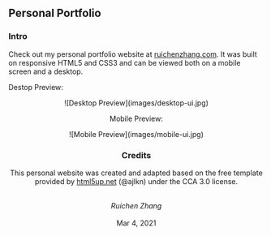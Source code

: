 ## Personal Portfolio

### Intro

Check out my personal portfolio website at [ruichenzhang.com](https://ruichenzhang.com/). It was built on responsive HTML5 and CSS3 and can be viewed both on a mobile screen and a desktop.

Destop Preview:<br>
<div align = center>![Desktop Preview](images/desktop-ui.jpg)

Mobile Preview:<br>
<div align = center>![Mobile Preview](images/mobile-ui.jpg)

### Credits

This personal website was created and adapted based on the free template provided by [html5up.net](https://html5up.net/) (@ajlkn) under the CCA 3.0 license.

<br><em>Ruichen Zhang</em>
<br><br>Mar 4, 2021

